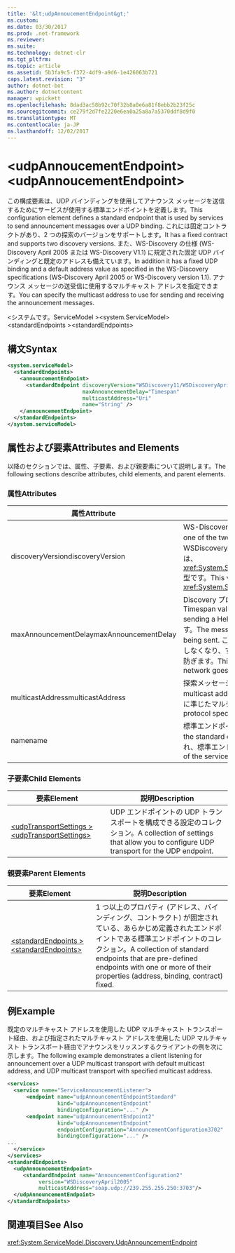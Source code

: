 ```yaml
---
title: '&lt;udpAnnoucementEndpoint&gt;'
ms.custom: 
ms.date: 03/30/2017
ms.prod: .net-framework
ms.reviewer: 
ms.suite: 
ms.technology: dotnet-clr
ms.tgt_pltfrm: 
ms.topic: article
ms.assetid: 5b3fa9c5-f372-4df9-a9d6-1e426063b721
caps.latest.revision: "3"
author: dotnet-bot
ms.author: dotnetcontent
manager: wpickett
ms.openlocfilehash: 8dad3ac58b92c70f32b8a0e6a81f8ebb2b23f25c
ms.sourcegitcommit: ce279f2d7fe2220e6ea0a25a8a7a5370ddf8d9f0
ms.translationtype: MT
ms.contentlocale: ja-JP
ms.lasthandoff: 12/02/2017
---
```

# <a name="ltudpannoucementendpointgt"></a><span data-ttu-id="1558b-102">&lt;udpAnnoucementEndpoint&gt;</span><span class="sxs-lookup"><span data-stu-id="1558b-102">&lt;udpAnnoucementEndpoint&gt;</span></span>
<span data-ttu-id="1558b-103">この構成要素は、UDP バインディングを使用してアナウンス メッセージを送信するためにサービスが使用する標準エンドポイントを定義します。</span><span class="sxs-lookup"><span data-stu-id="1558b-103">This configuration element defines a standard endpoint that is used by services to send announcement messages over a UDP binding.</span></span> <span data-ttu-id="1558b-104">これには固定コントラクトがあり、2 つの探索のバージョンをサポートします。</span><span class="sxs-lookup"><span data-stu-id="1558b-104">It has a fixed contract and supports two discovery versions.</span></span> <span data-ttu-id="1558b-105">また、WS-Discovery の仕様 (WS-Discovery April 2005 または WS-Discovery V1.1) に規定された固定 UDP バインディングと既定のアドレスも備えています。</span><span class="sxs-lookup"><span data-stu-id="1558b-105">In addition it has a fixed UDP binding and a default address value as specified in the WS-Discovery specifications (WS-Discovery April 2005 or WS-Discovery version 1.1).</span></span> <span data-ttu-id="1558b-106">アナウンス メッセージの送受信に使用するマルチキャスト アドレスを指定できます。</span><span class="sxs-lookup"><span data-stu-id="1558b-106">You can specify the multicast address to use for sending and receiving the announcement messages.</span></span>  
  
<span data-ttu-id="1558b-107">\<システムです。ServiceModel ></span><span class="sxs-lookup"><span data-stu-id="1558b-107">\<system.ServiceModel></span></span>  
<span data-ttu-id="1558b-108">\<standardEndpoints ></span><span class="sxs-lookup"><span data-stu-id="1558b-108">\<standardEndpoints></span></span>  
  
## <a name="syntax"></a><span data-ttu-id="1558b-109">構文</span><span class="sxs-lookup"><span data-stu-id="1558b-109">Syntax</span></span>  
  
```xml  
<system.serviceModel>  
  <standardEndpoints>
    <announcementEndpoint>
      <standardEndpoint discoveryVersion="WSDiscovery11/WSDiscoveryApril2005" 
                        maxAnnouncementDelay="Timespan"
                        multicastAddress="Uri"
                        name="String" />
    </announcementEndpoint>
  </standardEndpoints>  
</system.serviceModel>  
```  
  
## <a name="attributes-and-elements"></a><span data-ttu-id="1558b-110">属性および要素</span><span class="sxs-lookup"><span data-stu-id="1558b-110">Attributes and Elements</span></span>  
 <span data-ttu-id="1558b-111">以降のセクションでは、属性、子要素、および親要素について説明します。</span><span class="sxs-lookup"><span data-stu-id="1558b-111">The following sections describe attributes, child elements, and parent elements.</span></span>  
  
### <a name="attributes"></a><span data-ttu-id="1558b-112">属性</span><span class="sxs-lookup"><span data-stu-id="1558b-112">Attributes</span></span>  
  
|<span data-ttu-id="1558b-113">属性</span><span class="sxs-lookup"><span data-stu-id="1558b-113">Attribute</span></span>|<span data-ttu-id="1558b-114">説明</span><span class="sxs-lookup"><span data-stu-id="1558b-114">Description</span></span>|  
|---------------|-----------------|  
|<span data-ttu-id="1558b-115">discoveryVersion</span><span class="sxs-lookup"><span data-stu-id="1558b-115">discoveryVersion</span></span>|<span data-ttu-id="1558b-116">WS-Discovery プロトコルの 2 つのバージョンのうち、1 つを指定する文字列。</span><span class="sxs-lookup"><span data-stu-id="1558b-116">A string that specifies one of the two versions of WS-Discovery protocol.</span></span> <span data-ttu-id="1558b-117">有効値は WSDiscovery11 と WSDiscoveryApril2005 です。</span><span class="sxs-lookup"><span data-stu-id="1558b-117">Valid values are WSDiscovery11 and WSDiscoveryApril2005.</span></span> <span data-ttu-id="1558b-118">この値は、<xref:System.ServiceModel.Discovery.Configuration.AnnouncementEndpointElement.DiscoveryVersion> 型です。</span><span class="sxs-lookup"><span data-stu-id="1558b-118">This value is of type <xref:System.ServiceModel.Discovery.Configuration.AnnouncementEndpointElement.DiscoveryVersion>.</span></span>|  
|<span data-ttu-id="1558b-119">maxAnnouncementDelay</span><span class="sxs-lookup"><span data-stu-id="1558b-119">maxAnnouncementDelay</span></span>|<span data-ttu-id="1558b-120">Discovery プロトコルが Hello メッセージを送信するまでの待機時間の最大値を指定する Timespan 値。</span><span class="sxs-lookup"><span data-stu-id="1558b-120">A Timespan value that specifies the maximum value for the delay the Discovery protocol will wait before sending a Hello message.</span></span> <span data-ttu-id="1558b-121">メッセージは送信前に 0 からこの属性値の間のランダムな時間だけ待機します。</span><span class="sxs-lookup"><span data-stu-id="1558b-121">The messages will wait for a random time value between 0 and the value of this attribute before being sent.</span></span> <span data-ttu-id="1558b-122">この属性はランダムな短い待機時間を設定するために使用されるもので、ネットワークが機能しなくなり、すべてのサービスが同時にオンラインに戻ったときにネットワーク ストームが発生することを防ぎます。</span><span class="sxs-lookup"><span data-stu-id="1558b-122">This attribute is used to set a small, random delay to prevent network storms when a network goes out and all services come back online at the same time.</span></span>|  
|<span data-ttu-id="1558b-123">multicastAddress</span><span class="sxs-lookup"><span data-stu-id="1558b-123">multicastAddress</span></span>|<span data-ttu-id="1558b-124">探索メッセージの送受信に使用するマルチキャスト アドレスを指定する URI。</span><span class="sxs-lookup"><span data-stu-id="1558b-124">A URI that specifies a multicast address to use for sending and receiving the discovery messages.</span></span> <span data-ttu-id="1558b-125">既定値は、プロトコル仕様に準じたマルチキャスト アドレスです。</span><span class="sxs-lookup"><span data-stu-id="1558b-125">The default value is the multicast address as conformant to the protocol specification.</span></span>|  
|<span data-ttu-id="1558b-126">name</span><span class="sxs-lookup"><span data-stu-id="1558b-126">name</span></span>|<span data-ttu-id="1558b-127">標準エンドポイントの構成名を指定する文字列。</span><span class="sxs-lookup"><span data-stu-id="1558b-127">A String that specifies the name of the configuration of the standard endpoint.</span></span> <span data-ttu-id="1558b-128">この名前は、サービス エンドポイントの `endpointConfiguration` 属性で使用され、標準エンドポイントと構成を関連付けます。</span><span class="sxs-lookup"><span data-stu-id="1558b-128">The name is used in the `endpointConfiguration` attribute of the service endpoint to link a standard endpoint to its configuration.</span></span>|  
  
### <a name="child-elements"></a><span data-ttu-id="1558b-129">子要素</span><span class="sxs-lookup"><span data-stu-id="1558b-129">Child Elements</span></span>  
  
|<span data-ttu-id="1558b-130">要素</span><span class="sxs-lookup"><span data-stu-id="1558b-130">Element</span></span>|<span data-ttu-id="1558b-131">説明</span><span class="sxs-lookup"><span data-stu-id="1558b-131">Description</span></span>|  
|-------------|-----------------|  
|[<span data-ttu-id="1558b-132">\<udpTransportSettings ></span><span class="sxs-lookup"><span data-stu-id="1558b-132">\<udpTransportSettings></span></span>](../../../../../docs/framework/configure-apps/file-schema/wcf/udptransportsettings.md)|<span data-ttu-id="1558b-133">UDP エンドポイントの UDP トランスポートを構成できる設定のコレクション。</span><span class="sxs-lookup"><span data-stu-id="1558b-133">A collection of settings that allow you to configure UDP transport for the UDP endpoint.</span></span>|  
  
### <a name="parent-elements"></a><span data-ttu-id="1558b-134">親要素</span><span class="sxs-lookup"><span data-stu-id="1558b-134">Parent Elements</span></span>  
  
|<span data-ttu-id="1558b-135">要素</span><span class="sxs-lookup"><span data-stu-id="1558b-135">Element</span></span>|<span data-ttu-id="1558b-136">説明</span><span class="sxs-lookup"><span data-stu-id="1558b-136">Description</span></span>|  
|-------------|-----------------|  
|[<span data-ttu-id="1558b-137">\<standardEndpoints ></span><span class="sxs-lookup"><span data-stu-id="1558b-137">\<standardEndpoints></span></span>](../../../../../docs/framework/configure-apps/file-schema/wcf/standardendpoints.md)|<span data-ttu-id="1558b-138">1 つ以上のプロパティ (アドレス、バインディング、コントラクト) が固定されている、あらかじめ定義されたエンドポイントである標準エンドポイントのコレクション。</span><span class="sxs-lookup"><span data-stu-id="1558b-138">A collection of standard endpoints that are pre-defined endpoints with one or more of their properties (address, binding, contract) fixed.</span></span>|  
  
## <a name="example"></a><span data-ttu-id="1558b-139">例</span><span class="sxs-lookup"><span data-stu-id="1558b-139">Example</span></span>  
 <span data-ttu-id="1558b-140">既定のマルチキャスト アドレスを使用した UDP マルチキャスト トランスポート経由、および指定されたマルチキャスト アドレスを使用した UDP マルチキャスト トランスポート経由でアナウンスをリッスンするクライアントの例を次に示します。</span><span class="sxs-lookup"><span data-stu-id="1558b-140">The following example demonstrates a client listening for announcement over a UDP multicast transport with default multicast address, and UDP multicast transport with specified multicast address.</span></span>  
  
```xml  
<services>  
  <service name="ServiceAnnouncementListener">  
      <endpoint name="udpAnnouncementEndpointStandard"  
                kind="udpAnnouncementEndpoint"  
                bindingConfiguration="..." />  
      <endpoint name="udpAnnouncementEndpoint2"  
                kind="udpAnnouncementEndpoint"  
                endpointConfiguration="AnnouncementConfiguration3702"  
                bindingConfiguration="..." />  
...  
  </service>  
</services>  
<standardEndpoints>  
  <udpAnnouncementEndpoint>  
     <standardEndpoint name="AnnouncementConfiguration2"   
          version="WSDiscoveryApril2005"   
          multicastAddress="soap.udp://239.255.255.250:3703"/>          
  </udpAnnouncementEndpoint>  
</standardEndpoints>  
```  
  
## <a name="see-also"></a><span data-ttu-id="1558b-141">関連項目</span><span class="sxs-lookup"><span data-stu-id="1558b-141">See Also</span></span>  
 <xref:System.ServiceModel.Discovery.UdpAnnouncementEndpoint>
